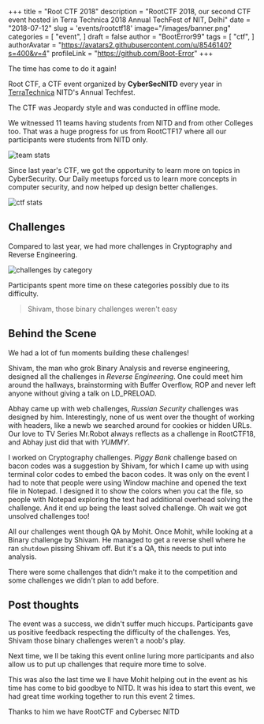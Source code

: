 +++
title = "Root CTF 2018"
description = "RootCTF 2018, our second CTF event hosted in Terra Technica 2018 Annual TechFest of NIT, Delhi"
date = "2018-07-12"
slug = 'events/rootctf18'
image="/images/banner.png"
categories = [
	"event",
]
draft = false
author = "BootError99"
tags = [
	"ctf",
]
authorAvatar = "https://avatars2.githubusercontent.com/u/8546140?s=400&v=4"
profileLink = "https://github.com/Boot-Error"
+++

The time has come to do it again!

Root CTF, a CTF event organized by **CyberSecNITD** every year in [TerraTechnica](https://terratechnica.in) NITD's Annual Techfest.

The CTF was Jeopardy style and was conducted in offline mode.

We witnessed 11 teams having students from NITD and from other Colleges too.
That was a huge progress for us from RootCTF17 where all our participants were students from NITD only.

![team stats](/images/teams.png)


Since last year's CTF, we got the opportunity to learn more on topics in CyberSecurity. Our Daily meetups forced us to learn 
more concepts in computer security, and now helped up design better challenges.

![ctf stats](/images/ctfstat.png)

## Challenges

Compared to last year, we had more challenges in Cryptography and Reverse Engineering.

![challenges by category](/images/categories.png)

Participants spent more time on these categories possibly due to its difficulty.

> Shivam, those binary challenges weren't easy

## Behind the Scene

We had a lot of fun moments building these challenges!

Shivam, the man who grok Binary Analysis and reverse engineering, designed all the challenges in *Reverse Engineering*. One could meet him around
the hallways, brainstorming with Buffer Overflow, ROP and never left anyone without giving a talk on LD_PRELOAD.

Abhay came up with web challenges, *Russian Security* challenges was designed by him. Interestingly, none of us went over the thought of 
working with headers, like a newb we searched around for cookies or hidden URLs. Our love to TV Series Mr.Robot always reflects as a
challenge in RootCTF18, and Abhay just did that with *YUMMY*.

I worked on Cryptography challenges. *Piggy Bank* challenge based on bacon codes was a suggestion by Shivam, 
for which I came up with using terminal color codes to embed the bacon codes. 
It was only on the event I had to note that people were using Window machine and opened the text file in Notepad.
I designed it to show the colors when you cat the file, so people with Notepad exploring the text had additional overhead solving the challenge.
And it end up being the least solved challenge. Oh wait we got unsolved challenges too!

All our challenges went though QA by Mohit.
Once Mohit, while looking at a Binary challenge by Shivam. He managed to get a reverse shell where he ran `shutdown` pissing Shivam off.
But it's a QA, this needs to put into analysis.

There were some challenges that didn't make it to the competition and some challenges we didn't plan to add before.

## Post thoughts

The event was a success, we didn't suffer much hiccups. Participants gave us positive feedback respecting the difficulty of the challenges.
Yes, Shivam those binary challenges weren't a noob's play.

Next time, we ll be taking this event online luring more participants and also allow us to put up challenges that require more time to solve.

This was also the last time we ll have Mohit helping out in the event as his time has come to bid goodbye to NITD. It was his idea to start 
this event, we had great time working together to run this event 2 times.


Thanks to him we have RootCTF and Cybersec NITD
